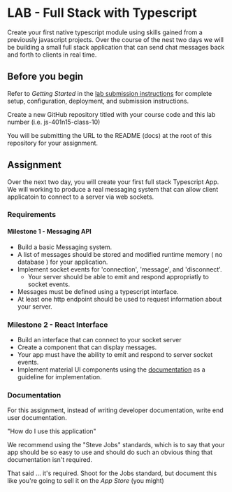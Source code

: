 # LAB - Full Stack with Typescript

Create your first native typescript module using skills gained from a previously javascript projects. Over the course of the nest two days we will be building a small full stack application that can send chat messages back and forth to clients in real time.

## Before you begin

Refer to *Getting Started*  in the [lab submission instructions](../../../reference/submission-instructions/labs/README.md) for complete setup, configuration, deployment, and submission instructions.

Create a new GitHub repository titled with your course code and this lab number (i.e. js-401n15-class-10)

You will be submitting the URL to the README (docs) at the root of this repository for your assignment.

## Assignment

Over the next two day, you will create your first full stack Typescript App.  We will working to produce a real messaging system that can allow client applicatoin to connect to a server via web sockets.  

### Requirements

#### Milestone 1 - Messaging API

- Build a basic Messaging system.
- A list of messages should be stored and modified runtime memory ( no database ) for your application.
- Implement socket events for 'connection', 'message', and 'disconnect'.
  - Your server should be able to emit and respond appropriatly to socket events.
- Messages must be defined using a typescript interface.
- At least one http endpoint should be used to request information about your server.

### Milestone 2 - React Interface

- Build an interface that can connect to your socket server
- Create a component that can display messages.
- Your app must have the ability to emit and respond to server socket events.
- Implement material UI components using the [documentation](https://material-ui.com/guides/typescript/) as a guideline for implementation.

### Documentation

For this assignment, instead of writing developer documentation, write end user documentation.

"How do I use this application"

We recommend using the "Steve Jobs" standards, which is to say that your app should be so easy to use and should do such an obvious thing that documentation isn't required.

That said ... it's required. Shoot for the Jobs standard, but document this like you're going to sell it on the *App Store* (you might)
